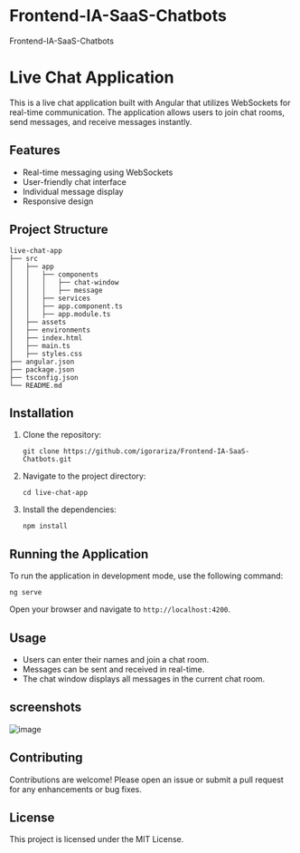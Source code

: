 # Frontend-IA-SaaS-Chatbots
Frontend-IA-SaaS-Chatbots

# Live Chat Application

This is a live chat application built with Angular that utilizes WebSockets for real-time communication. The application allows users to join chat rooms, send messages, and receive messages instantly.

## Features

- Real-time messaging using WebSockets
- User-friendly chat interface
- Individual message display
- Responsive design

## Project Structure

```
live-chat-app
├── src
│   ├── app
│   │   ├── components
│   │   │   ├── chat-window
│   │   │   ├── message
│   │   ├── services
│   │   ├── app.component.ts
│   │   ├── app.module.ts
│   ├── assets
│   ├── environments
│   ├── index.html
│   ├── main.ts
│   ├── styles.css
├── angular.json
├── package.json
├── tsconfig.json
└── README.md
```

## Installation

1. Clone the repository:
   ```
   git clone https://github.com/igorariza/Frontend-IA-SaaS-Chatbots.git
   ```

2. Navigate to the project directory:
   ```
   cd live-chat-app
   ```

3. Install the dependencies:
   ```
   npm install
   ```

## Running the Application

To run the application in development mode, use the following command:
```
ng serve
```
Open your browser and navigate to `http://localhost:4200`.

## Usage

- Users can enter their names and join a chat room.
- Messages can be sent and received in real-time.
- The chat window displays all messages in the current chat room.

## screenshots

![image](https://github.com/user-attachments/assets/cec49522-140b-4537-96b1-008d7711d0fd)

## Contributing

Contributions are welcome! Please open an issue or submit a pull request for any enhancements or bug fixes.

## License

This project is licensed under the MIT License.